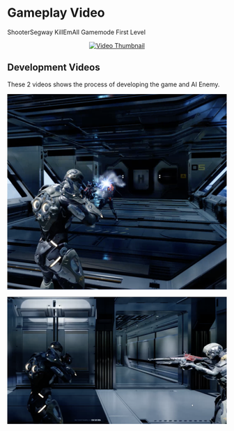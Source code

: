 # Gameplay Video 
ShooterSegway KillEmAll Gamemode First Level

<p align="center">
  <a href="https://www.youtube.com/watch?v=6QzBiLXLpVc"><img src="https://img.youtube.com/vi/6QzBiLXLpVc/0.jpg" alt="Video Thumbnail"></a>
</p>

## Development Videos

These 2 videos shows the process of developing the game and AI Enemy. 

[![AIShooterSegway](1.png)](https://youtu.be/6QzBiLXLpVc)

[![AIShooterSegway](2.png)](https://youtu.be/JUqj-FbyssM)
